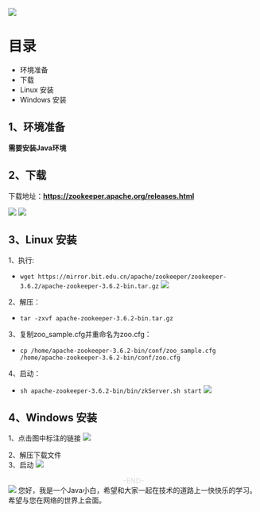![](https://cdn.jsdelivr.net/gh/tsing-dong/drawing.bed/java/senior/distriuted/zookeeper/basic/java-senior-distriuted-zookeeper-%E5%9F%BA%E7%A1%80%E7%AF%87-%E5%AE%89%E8%A3%85.png)

# 目录
- 环境准备
- 下载
- Linux 安装
- Windows 安装

## 1、环境准备
**需要安装Java环境**  

## 2、下载
下载地址：**https://zookeeper.apache.org/releases.html**  

![](https://cdn.jsdelivr.net/gh/tsing-dong/drawing.bed/java/senior/distriuted/zookeeper/basic/java-senior-distriuted-zookeeper-基础篇-安装-01.png)
![](https://cdn.jsdelivr.net/gh/tsing-dong/drawing.bed/java/senior/distriuted/zookeeper/basic/java-senior-distriuted-zookeeper-基础篇-安装-02.png)

## 3、Linux 安装
1、执行:  
- `wget https://mirror.bit.edu.cn/apache/zookeeper/zookeeper-3.6.2/apache-zookeeper-3.6.2-bin.tar.gz`
![](https://cdn.jsdelivr.net/gh/tsing-dong/drawing.bed/java/senior/distriuted/zookeeper/basic/java-senior-distriuted-zookeeper-%E5%9F%BA%E7%A1%80%E7%AF%87-%E5%AE%89%E8%A3%85-03.png)

2、解压：  
- `tar -zxvf apache-zookeeper-3.6.2-bin.tar.gz`  

3、复制zoo_sample.cfg并重命名为zoo.cfg：  
- `cp /home/apache-zookeeper-3.6.2-bin/conf/zoo_sample.cfg /home/apache-zookeeper-3.6.2-bin/conf/zoo.cfg`  

4、启动：  
- `sh apache-zookeeper-3.6.2-bin/bin/zkServer.sh start`
![](https://cdn.jsdelivr.net/gh/tsing-dong/drawing.bed/java/senior/distriuted/zookeeper/basic/java-senior-distriuted-zookeeper-基础篇-安装-04.png)

## 4、Windows 安装
1、点击图中标注的链接
![](https://cdn.jsdelivr.net/gh/tsing-dong/drawing.bed/java/senior/distriuted/zookeeper/basic/java-senior-distriuted-zookeeper-基础篇-安装-02.png)

2、解压下载文件   
3、启动
![](https://cdn.jsdelivr.net/gh/tsing-dong/drawing.bed/java/senior/distriuted/zookeeper/basic/java-senior-distriuted-zookeeper-%E5%9F%BA%E7%A1%80%E7%AF%87-%E5%AE%89%E8%A3%85-05.png)


<span style="display:block;text-align:center;color:#DCDCDC;">-END-</span>
![](https://cdn.jsdelivr.net/gh/tsing-dong/drawing.bed/personal/%E5%BE%AE%E4%BF%A1%E5%85%AC%E4%BC%97%E5%8F%B7.png)
您好，我是一个Java小白，希望和大家一起在技术的道路上一快快乐的学习。希望与您在网络的世界上会面。
